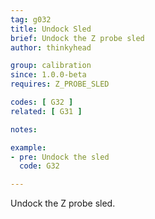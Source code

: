 ```yaml
---
tag: g032
title: Undock Sled
brief: Undock the Z probe sled
author: thinkyhead

group: calibration
since: 1.0.0-beta
requires: Z_PROBE_SLED

codes: [ G32 ]
related: [ G31 ]

notes:

example:
- pre: Undock the sled
  code: G32

---
```


Undock the Z probe sled.
